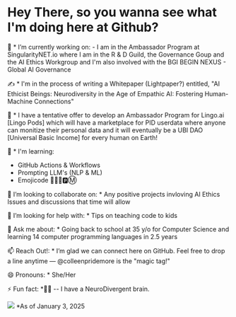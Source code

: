 # Hey There, so you wanna see what I'm doing here at Github?
🔭 * I’m currently working on: - I am in the Ambassador Program at SingularityNET.io where I am in the R & D Guild, the Governance Goup and the AI Ethics Workgroup and I'm also involved with the BGI BEGIN NEXUS - Global AI Governance

✍️ * I'm in the process of writing a Whitepaper (Lightpaper?) entitled, "AI Ethicist Beings: Neurodiversity in the Age of Empathic AI: Fostering Human-Machine Connections"

🍏 * I have a tentative offer to develop an Ambassador Program for Lingo.ai [Lingo Pods] which will have a marketplace for PID userdata where anyone can monitize their personal data and it will eventually be a UBI DAO [Universal Basic Income] for every human on Earth!

🌱 * I'm learning: 
* GitHub Actions & Workflows
* Prompting LLM's (NLP & ML)
* Emojicode 👩‍✈️♊🅿️Ⓜ️

👯 I’m looking to collaborate on: * Any positive projects invloving AI Ethics Issues and discussions that time will allow

🤔 I’m looking for help with: * Tips on teaching code to kids

💬 Ask me about: * Going back to school at 35 y/o for Computer Science and learning 14 computer programming languages in 2.5 years

📫 Reach Out!: * I’m glad we can connect here on GitHub. Feel free to drop a line anytime — @colleenpridemore is the "magic tag!"

😄 Pronouns: * She/Her

⚡ Fun fact: *:woman_facepalming: -- I have a NeuroDivergent brain.


 ![](https://komarev.com/ghpvc/?username=colleenpridemore&color=blueviolet)   *As of January 3, 2025
